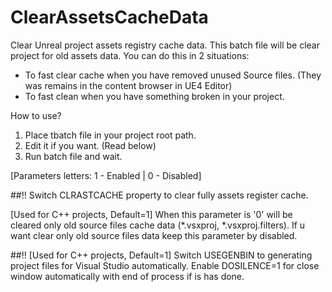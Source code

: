 # ClearAssetsCacheData


Clear Unreal project assets registry cache data. This batch file will be clear project for old assets data. You can do this in 2 situations:

   - To fast clear cache when you have removed unused Source files. (They was remains in the content browser in UE4 Editor)
   - To fast clean when you have something broken in your project.

How to use?

1. Place tbatch file in your project root path.
2. Edit it if you want. (Read below)
3. Run batch file and wait.

[Parameters letters: 1 - Enabled | 0 - Disabled]

##!! Switch CLRASTCACHE property to clear fully assets register cache.

[Used for C++ projects, Default=1] When this parameter is '0' will be cleared only old source files cache data (*.vsxproj, *.vsxproj.filters). If u want clear only old source files data keep this parameter by disabled.

##!! [Used for C++ projects, Default=1] Switch USEGENBIN to generating project files for Visual Studio automatically.
Enable DOSILENCE=1 for close window automatically with end of process if is has done.

